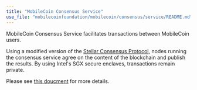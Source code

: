 ```yaml
---
title: "MobileCoin Consensus Service"
use_file: "mobilecoinfoundation/mobilecoin/consensus/service/README.md"
---
```

MobileCoin Consensus Service facilitates transactions between MobileCoin users.

Using a modified version of the [Stellar Consensus Protocol](https://www.stellar.org/papers/stellar-consensus-protocol.pdf), nodes running the consensus service agree on the content of the blockchain and publish the results. By using Intel's SGX secure enclaves, transactions remain private.

Please see [this doucment](https://github.com/mobilecoinfoundation/mobilecoin/blob/master/consensus/service/README.md) for more details.
